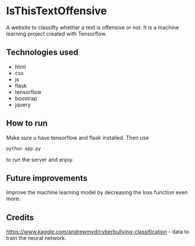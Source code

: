 # IsThisTextOffensive
A website to classifty whether a text is offensive or not.
It is a machine learning project created with Tensorflow.

## Technologies used
- html
- css
- js
- flask
- tensorflow
- boostrap
- jquery

## How to run
Make sure u have tensorflow and flask installed. Then use
```
python app.py
```
to run the server and enjoy.

## Future improvements
Improve the machine learning model by decreasing the loss function even more.

## Credits
https://www.kaggle.com/andrewmvd/cyberbullying-classification - data to train the neural network.
